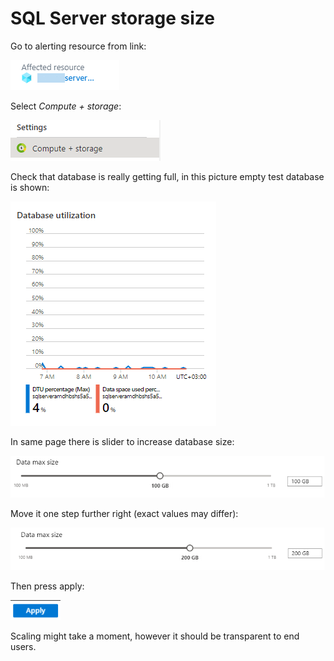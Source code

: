 # SQL Server storage size

Go to alerting resource from link:

![Affected resource link](img/2020-04-22-11-39-41.png)

Select *Compute + storage*:

![Overview](img/Screenshot_4.png)

Check that database is really getting full, in this picture empty test database is shown:

![Db usage](img/Screenshot_2.png)

In same page there is slider to increase database size:

![SliderA](img/2020-04-24-08-01-16.png)

Move it one step further right (exact values may differ):

![SliderB](img/2020-04-24-08-01-47.png)

Then press apply:

![Apply](img/2020-04-24-08-02-03.png)

Scaling might take a moment, however it should be transparent to end users.

